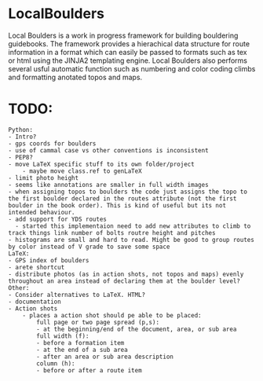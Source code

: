 # LocalBoulders
 Local Boulders is a work in progress framework for building bouldering guidebooks. The framework provides a hierachical data structure for route information in a format which can easily be passed to formats such as tex or html using the JINJA2 templating engine. Local Boulders also performs several usful automatic function such as numbering and color coding climbs and formatting anotated topos and maps. 

# TODO:
	Python:
	- Intro?
	- gps coords for boulders
	- use of cammal case vs other conventions is inconsistent
	- PEP8?
	- move LaTeX specific stuff to its own folder/project
        - maybe move class.ref to genLaTeX
    - limit photo height
	- seems like annotations are smaller in full width images
	- when assigning topos to boulders the code just assigns the topo to the first boulder declared in the routes attribute (not the first boulder in the book order). This is kind of useful but its not intended behaviour.
	- add support for YDS routes
	  - started this implementaion need to add new attributes to climb to track things link number of bolts routre height and pitches
	- histograms are small and hard to read. Might be good to group routes by color instead of V grade to save some space
    LaTeX:
    - GPS index of boulders
    - arete shortcut
    - distribute photos (as in action shots, not topos and maps) evenly throughout an area instead of declaring them at the boulder level?
    Other:
    - Consider alternatives to LaTeX. HTML?
    - documentation
	- Action shots
		- places a action shot should pe able to be placed:
			full page or two page spread (p,s):
			- at the beginning/end of the document, area, or sub area
			full width (f):
			- before a formation item
			- at the end of a sub area
			- after an area or sub area description
			column (h):
			- before or after a route item